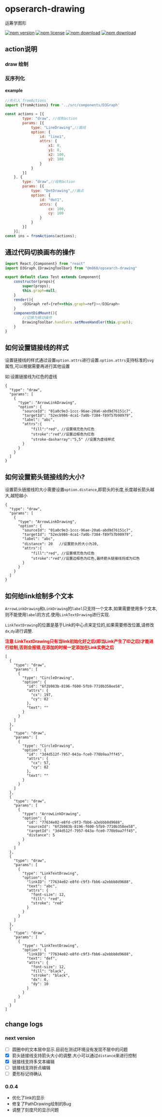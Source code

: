# opserarch-drawing

运筹学图形

<!-- badge -->
[![npm version](https://img.shields.io/npm/v/@m860/opsearch-drawing.svg)](https://www.npmjs.com/package/@m860/opsearch-drawing)
[![npm license](https://img.shields.io/npm/l/@m860/opsearch-drawing.svg)](https://www.npmjs.com/package/@m860/opsearch-drawing)
[![npm download](https://img.shields.io/npm/dm/@m860/opsearch-drawing.svg)](https://www.npmjs.com/package/@m860/opsearch-drawing)
[![npm download](https://img.shields.io/npm/dt/@m860/opsearch-drawing.svg)](https://www.npmjs.com/package/@m860/opsearch-drawing)
<!-- endbadge -->

## action说明

### draw 绘制

### 反序列化

#### example

```javascript
//先引入`fromActions`
import {fromActions} from '../src/components/D3Graph'

const actions = [{
		type: "draw", //绘制action
		params: [{
			type: "LineDrawing",//画线
			option: {
				id: "line1",
				attrs: {
					x1: 0,
					y1: 0,
					x2: 100,
					y2: 100
				}
			}
		}]
	}, {
		type: "draw",//绘制action
		params: [{
			type: "DotDrawing",//画点
			option: {
				id: "dot1",
				attrs: {
					cx: 100,
					cy: 100
				}
			}
		}]
	}];
const ins = fromActions(actions);
```

## 通过代码切换画布的操作

```javascript
import React,{Component} from "react"
import D3Graph,{DrawingToolbar} from "@m860/opsearch-drawing"

export default class Test extends Component{
    constructor(props){
        super(props);
        this.graph=null;
    }
    render(){
        <D3Graph ref={ref=>this.graph=ref}></D3Graph>
    }
    componentDidMount(){
        //切换为移动操作
        DrawingToolbar.handlers.setMoveHandler(this.graph);
    }
}

```

## 如何设置链接线的样式

设置链接线的样式通过设置`option.attrs`进行设置.`option.attrs`支持标准的`svg`属性,可以根据需要再进行其他设置

如:设置链接线为红色的虚线

```
{
  "type": "draw",
  "params": [
    {
      "type": "ArrowLinkDrawing",
      "option": {
        "sourceId": "01a0c9e3-1ccc-96ae-20a6-abd9d76151c7",
        "targetId": "52ecb986-4ca1-7a0b-7384-f89f57b98979",
        "label": "abc",
        "attrs":{
            "fill":"red", //设置填充色为红色
            "stroke":"red"//设置边框色为红色
            "stroke-dasharray":"5,5" //设置为虚线样式
        }
      }
    }
  ]
}
```

## 如何设置箭头链接线的大小?

设置箭头链接线的大小需要设置`option.distance`,即箭头的长度,长度越长箭头越大,越短越小

```
{
  "type": "draw",
  "params": [
    {
      "type": "ArrowLinkDrawing",
      "option": {
        "sourceId": "01a0c9e3-1ccc-96ae-20a6-abd9d76151c7",
        "targetId": "52ecb986-4ca1-7a0b-7384-f89f57b98979",
        "label": "abc",
        "distance": 20   //设置箭头的大小为20,
        "attrs":{
            "fill":"red", //设置填充色为红色
            "stroke":"red"//设置边框色为红色,最终箭头链接线将成为红色
        }
      }
    }
  ]
}
```

## 如何给link绘制多个文本

`ArrowLinkDrawing`和`LinkDrawing`的`label`只支持一个文本,如果需要使用多个文本,则不能使用`label`的方式.使用`LinkTextDrawing`进行实现.

`LinkTextDrawing`的位置是基于Link的中心点来定位的,如果需要修改位置,请修改`dx`,`dy`进行调整.

<span style="color:red;font-weight:bold">注意:LinkTextDrawing只有当link初始化好之后(即当Link产生了ID之后)才能进行绘制,否则会报错,在添加的时候一定添加在Link实例之后</span>

```
[
  {
    "type": "draw",
    "params": [
      {
        "type": "CircleDrawing",
        "option": {
          "id": "6f2b983b-8196-f600-5fb9-7710b358ee58",
          "attrs": {
            "cx": 197,
            "cy": 82
          },
          "text": ""
        }
      }
    ]
  },
  {
    "type": "draw",
    "params": [
      {
        "type": "CircleDrawing",
        "option": {
          "id": "3d4d512f-7957-043a-fce0-770b9aa7ff45",
          "attrs": {
            "cx": 57,
            "cy": 82
          },
          "text": ""
        }
      }
    ]
  },
  {
    "type": "draw",
    "params": [
      {
        "type": "ArrowLinkDrawing",
        "option": {
          "id": "77634e02-e8fd-c9f3-fbb6-a2ebbb8d9688",
          "sourceId": "6f2b983b-8196-f600-5fb9-7710b358ee58",
          "targetId": "3d4d512f-7957-043a-fce0-770b9aa7ff45",
          "distance": 5
        }
      }
    ]
  },
  {
    "type": "draw",
    "params": [
      {
        "type": "LinkTextDrawing",
        "option": {
          "linkID": "77634e02-e8fd-c9f3-fbb6-a2ebbb8d9688",
          "text": "abc",
          "attrs": {
            "font-size": 12,
            "fill": "red",
            "stroke": "red"
          }
        }
      }
    ]
  },
  {
    "type": "draw",
    "params": [
      {
        "type": "LinkTextDrawing",
        "option": {
          "linkID": "77634e02-e8fd-c9f3-fbb6-a2ebbb8d9688",
          "text": "def",
          "attrs": {
            "font-size": 12,
            "fill": "black",
            "stroke": "black",
            "dx": 0,
            "dy": 10
          }
        }
      }
    ]
  }
]
```

## change logs

### next version

- [ ] 圆圈中的文本居中显示.目前在测试环境没有发现不居中的问题
- [x] 箭头链接线支持箭头大小的调整.大小可以通过`distance`来进行控制
- [x] 链接线支持多文本编辑
- [ ] 链接线支持折点编辑
- [ ] 菱形标记待确认

### 0.0.4

- 优化了link的显示
- 修复了PathDrawing绘制的Bug
- 调整了刻度尺的显示问题
